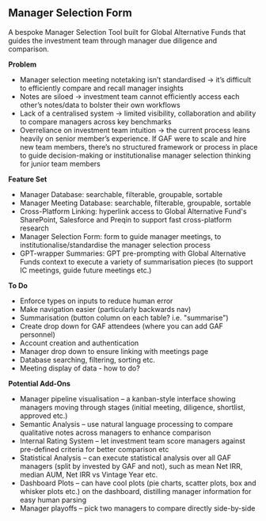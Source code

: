 ## Manager Selection Form

A bespoke Manager Selection Tool built for Global Alternative Funds that guides the investment team through manager due diligence and comparison.

**Problem**
- Manager selection meeting notetaking isn’t standardised → it’s difficult to efficiently compare and recall manager insights
- Notes are siloed → investment team cannot efficiently access each other’s notes/data to bolster their own workflows
- Lack of a centralised system → limited visibility, collaboration and ability to compare managers across key benchmarks
- Overreliance on investment team intuition → the current process leans heavily on senior member’s experience. If GAF were to scale and hire new team members, there’s no structured framework or process in place to guide decision-making or institutionalise manager selection thinking for junior team members

**Feature Set**
- Manager Database: searchable, filterable, groupable, sortable
- Manager Meeting Database: searchable, filterable, groupable, sortable
- Cross-Platform Linking: hyperlink access to Global Alternative Fund's SharePoint, Salesforce and Preqin to support fast cross-platform research
- Manager Selection Form: form to guide manager meetings, to institutionalise/standardise the manager selection process
- GPT-wrapper Summaries: GPT pre-prompting with Global Alternative Funds context to execute a variety of summarisation pieces (to support IC meetings, guide future meetings etc.)

**To Do**
- Enforce types on inputs to reduce human error
- Make navigation easier (particularly backwards nav)
- Summarisation (button column on each table? i.e. "summarise")
- Create drop down for GAF attendees (where you can add GAF personnel)
- Account creation and authentication
- Manager drop down to ensure linking with meetings page
- Database searching, filtering, sorting etc.
- Meeting display of data - how to do?

**Potential Add-Ons**
- Manager pipeline visualisation – a kanban-style interface showing managers moving through stages (initial meeting, diligence, shortlist, approved etc.)
- Semantic Analysis – use natural language processing to compare qualitative notes across managers to enhance comparison
- Internal Rating System – let investment team score managers against pre-defined criteria for better comparison etc
- Statistical Analysis – can execute statistical analysis over all GAF managers (split by invested by GAF and not), such as mean Net IRR, median AUM, Net IRR vs Vintage Year etc.
- Dashboard Plots – can have cool plots (pie charts, scatter plots, box and whisker plots etc.) on the dashboard, distilling manager information for easy human parsing
- Manager playoffs – pick two managers to compare directly side-by-side
